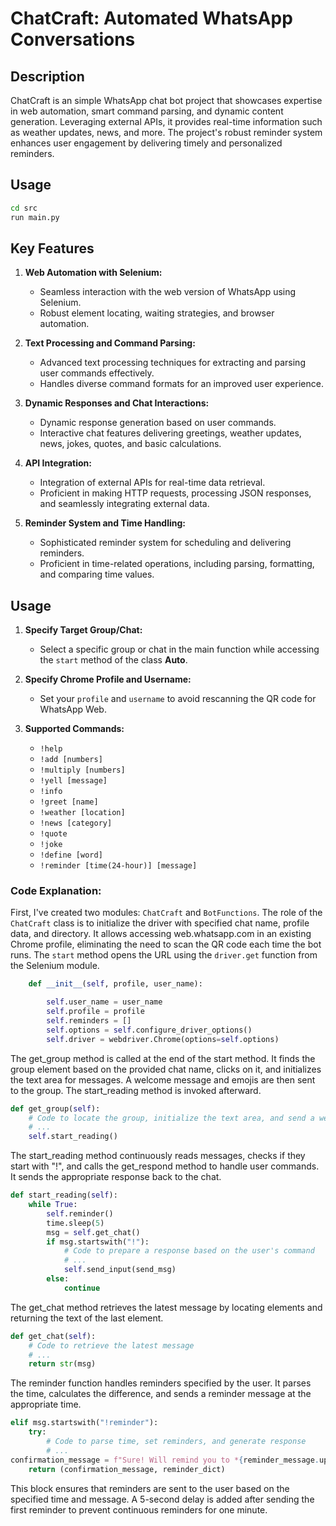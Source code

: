# ChatCraft: Automated WhatsApp Conversations



## Description
ChatCraft is an simple WhatsApp chat bot project that showcases expertise in web automation, smart command parsing, and dynamic content generation. Leveraging external APIs, it provides real-time information such as weather updates, news, and more. The project's robust reminder system enhances user engagement by delivering timely and personalized reminders.

## Usage
```bash
cd src
run main.py
```

## Key Features
1. **Web Automation with Selenium:**
    - Seamless interaction with the web version of WhatsApp using Selenium.
    - Robust element locating, waiting strategies, and browser automation.

2. **Text Processing and Command Parsing:**
    - Advanced text processing techniques for extracting and parsing user commands effectively.
    - Handles diverse command formats for an improved user experience.

3. **Dynamic Responses and Chat Interactions:**
    - Dynamic response generation based on user commands.
    - Interactive chat features delivering greetings, weather updates, news, jokes, quotes, and basic calculations.

4. **API Integration:**
    - Integration of external APIs for real-time data retrieval.
    - Proficient in making HTTP requests, processing JSON responses, and seamlessly integrating external data.

5. **Reminder System and Time Handling:**
    - Sophisticated reminder system for scheduling and delivering reminders.
    - Proficient in time-related operations, including parsing, formatting, and comparing time values.

## Usage
1. **Specify Target Group/Chat:**
    - Select a specific group or chat in the main function while accessing the `start` method of the class **Auto**.

2. **Specify Chrome Profile and Username:**
    - Set your `profile` and `username` to avoid rescanning the QR code for WhatsApp Web.

3. **Supported Commands:**
    - `!help`
    - `!add [numbers]`
    - `!multiply [numbers]`
    - `!yell [message]`
    - `!info`
    - `!greet [name]`
    - `!weather [location]`
    - `!news [category]`
    - `!quote`
    - `!joke`
    - `!define [word]`
    - `!reminder [time(24-hour)] [message]`

### Code Explanation:

First, I've created two modules: `ChatCraft` and `BotFunctions`. The role of the `ChatCraft` class is to initialize the driver with specified chat name, profile data, and directory. It allows accessing web.whatsapp.com in an existing Chrome profile, eliminating the need to scan the QR code each time the bot runs. The `start` method opens the URL using the `driver.get` function from the Selenium module.

```python
    def __init__(self, profile, user_name):

        self.user_name = user_name
        self.profile = profile
        self.reminders = []
        self.options = self.configure_driver_options()
        self.driver = webdriver.Chrome(options=self.options)
```

The get_group method is called at the end of the start method. It finds the group element based on the provided chat name, clicks on it, and initializes the text area for messages. A welcome message and emojis are then sent to the group. The start_reading method is invoked afterward.

```python
def get_group(self):
    # Code to locate the group, initialize the text area, and send a welcome message
    # ...
    self.start_reading()
```

The start_reading method continuously reads messages, checks if they start with "!", and calls the get_respond method to handle user commands. It sends the appropriate response back to the chat.
```python
def start_reading(self):
    while True:
        self.reminder()
        time.sleep(5)
        msg = self.get_chat()
        if msg.startswith("!"):
            # Code to prepare a response based on the user's command
            # ...
            self.send_input(send_msg)
        else:
            continue
```

The get_chat method retrieves the latest message by locating elements and returning the text of the last element.
```python
def get_chat(self):
    # Code to retrieve the latest message
    # ...
    return str(msg)
```

The reminder function handles reminders specified by the user. It parses the time, calculates the difference, and sends a reminder message at the appropriate time.
```python
elif msg.startswith("!reminder"):
    try:
        # Code to parse time, set reminders, and generate response
        # ...
confirmation_message = f"Sure! Will remind you to *{reminder_message.upper()}* in {remind_in_message}"
    return (confirmation_message, reminder_dict)

```
This block ensures that reminders are sent to the user based on the specified time and message. A 5-second delay is added after sending the first reminder to prevent continuous reminders for one minute.
